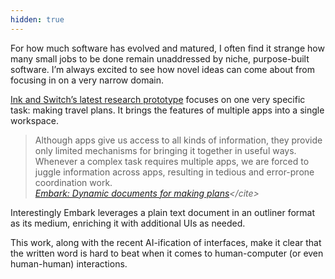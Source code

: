 ```yaml
---
hidden: true
---
```


For how much software has evolved and matured, I often find it strange how many small jobs to be done remain unaddressed by niche, purpose-built software. I’m always excited to see how novel ideas can come about from focusing in on a very narrow domain.

[Ink and Switch’s latest research prototype](https://www.inkandswitch.com/embark) focuses on one very specific task: making travel plans. It brings the features of multiple apps into a single workspace. 

> Although apps give us access to all kinds of information, they provide only limited mechanisms for bringing it together in useful ways. Whenever a complex task requires multiple apps, we are forced to juggle information across apps, resulting in tedious and error-prone coordination work.
> \
> <cite> [Embark: Dynamic documents for making plans](https://www.inkandswitch.com/embark/#:~:text=Although%20apps%20give%20us%20access%20to%20all%20kinds%20of%20information%2C%20they%20provide%20only%20limited%20mechanisms%20for%20bringing%20it%20together%20in%20useful%20ways.%20Whenever%20a%20complex%20task%20requires%20multiple%20apps%2C%20we%20are%20forced%20to%20juggle%20information%20across%20apps%2C%20resulting%20in%20tedious%20and%20error%2Dprone%20coordination%20work.)</cite>

Interestingly Embark leverages a plain text document in an outliner format as its medium, enriching it with additional UIs as needed. 

This work, along with the recent AI-ification of interfaces, make it clear that the written word is hard to beat when it comes to human-computer (or even human-human) interactions. 

